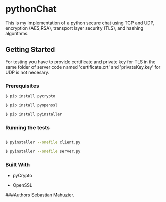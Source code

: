 # pythonChat
This is my implementation of a python secure chat using TCP and UDP, encryption (AES,RSA), transport layer security (TLS), and hashing algorithms. 

## Getting Started

For testing you have to provide certificate and private key for TLS in the same folder of server code named 'certificate.crt' and 'privateKey.key' for UDP is not necesary.


### Prerequisites
```sh
$ pip install pycrypto

$ pip install pyopenssl

$ pip install pyinstaller
```

### Running the tests
```sh

$ pyinstaller --onefile client.py

$ pyinstaller --onefile server.py

```

### Built With
* pyCrypto 

* OpenSSL

###Authors
Sebastian Mahuzier.

